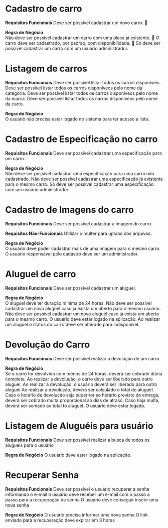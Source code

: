 # Cadastro de carro

**Requisitos Funcionais**
Deve ser possível cadastrar um novo carro. 🚀

**Regra de Negócio**  
Não deve ser possível cadastrar um carro com uma placa já existente. 🚀
O carro deve ser cadastrado, por padrao, com disponibilidade. 🚀
Só deve ser possível cadastrar um carro com um usuário administrador.

# Listagem de carros

**Requisitos Funcionais**
Deve ser possível listar todos os carros disponíveis.
Deve ser possível listar todos os carros disponíveos pelo nome da categoria.
Deve ser possível listar todos os carros disponíveos pelo nome da marca.
Deve ser possível listar todos os carros disponíveos pelo nome da carro.

**Regra de Negócio**  
O usuário não precisa estar logado no sistema para ter acesso a lista.

# Cadastro de Especificação no carro

**Requisitos Funcionais**
Deve ser possível cadastrar uma especificação para um carro.

**Regra de Negócio**  
Não deve ser possível cadastrar uma especificação para uma carro não cadastrado.
Não deve ser possível cadastrar uma especificação já existente para o mesmo carro.
Só deve ser possível cadastrar uma especificação com um usuário administrador.

# Cadastro de Imagens do carro

**Requisitos Funcionais**
Deve ser possível cadastrar a imagem do carro.

**Requisitos Não-Funcionais**
Utilizar o multer para upload dos arquivos.

**Regra de Negócio**  
O usuário deve poder cadastrar mais de uma imagem para o mesmo carro.
O usuário responsável pelo cadastro deve ser um administrador.

# Aluguel de carro

**Requisitos Funcionais**
Deve ser possível cadastrar um aluguel.

**Regra de Negócio**  
O aluguel deve ter duração mínima de 24 horas.
Não deve ser possível cadastrar um novo aluguel caso já exista um aberto para o mesmo usuário.
Não deve ser possível cadastrar um novo aluguel caso já exista um aberto para o mesmo carro.
O usuário deve estar logado na aplicação.
Ao realizar um aluguel o status do carro deve ser alterado para indisponível.

# Devolução do Carro

**Requisitos Funcionais**
Deve ser possível realizar a devolução de um carro.

**Regra de Negócio**  
Se o carro for devolvido com menos de 24 horas, deverá ser cobrado diária completa.
Ao realizar a devolução, o carro deve ser liberado para outro aluguel.
Ao realizar a devolução, o usuário deverá ser liberado para outro aluguel
Ao realizar a devolução, deverá ser calculado o total do aluguel.
Caso o horário de devolução seja superiror so horário previsto de entrega, deverá ser cobrado multa proporcional ao dias de atraso.
Caso haja multa, deverá ser somado ao total to aluguel.
O usuário deve estar logado.

# Listagem de Aluguéis para usuário

**Requisitos Funcionais**
Deve ser possível realizar a busca de todos os alugueis para o usuário

**Regra de Negócio**
O usuário deve estar logado na aplicação.

# Recuperar Senha

**Requisitos Funcionais**
Deve ser possível o usuário recuperar a senha informando o e-mail
o usuário deve receber um e-mail com o passo a passo para a recuperação da senha
O usuário deve conseguir inserir uma nova senha

**Regra de Negócio**
O usuário precisa informar uma nova senha
O link enviado para a recuperação deve expirar em 3 horas
